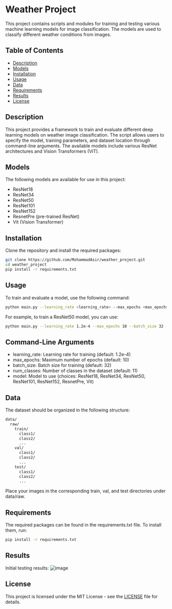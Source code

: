 # Weather Project

This project contains scripts and modules for training and testing various machine learning models for image classification. The models are used to classify different weather conditions from images.

## Table of Contents

- [Description](#description)
- [Models](#models)
- [Installation](#installation)
- [Usage](#usage)
- [Data](#data)
- [Requirements](#requirements)
- [Results](#results)
- [License](#license)

## Description

This project provides a framework to train and evaluate different deep learning models on weather image classification. The script allows users to specify the model, training parameters, and dataset location through command-line arguments. The available models include various ResNet architectures and Vision Transformers (ViT).

## Models

The following models are available for use in this project:
- ResNet18
- ResNet34
- ResNet50
- ResNet101
- ResNet152
- ResnetPre (pre-trained ResNet)
- Vit (Vision Transformer)

## Installation

Clone the repository and install the required packages:

```sh
git clone https://github.com/MohammadAsir/weather_project.git
cd weather_project
pip install -r requirements.txt
```
## Usage

To train and evaluate a model, use the following command:

```sh
python main.py --learning_rate <learning_rate> --max_epochs <max_epochs> --batch_size <batch_size> --num_classes <num_classes> --model <model_name>
```
For example, to train a ResNet50 model, you can use:

```sh
python main.py --learning_rate 1.2e-4 --max_epochs 10 --batch_size 32 --num_classes 11 --model ResNet50
```
## Command-Line Arguments

- learning_rate: Learning rate for training (default: 1.2e-4)
- max_epochs: Maximum number of epochs (default: 10)
- batch_size: Batch size for training (default: 32)
- num_classes: Number of classes in the dataset (default: 11)
- model: Model to use (choices: ResNet18, ResNet34, ResNet50, ResNet101, ResNet152, ResnetPre, Vit)

## Data

The dataset should be organized in the following structure:
```sh
data/
  raw/
    train/
      class1/
      class2/
      ...
    val/
      class1/
      class2/
      ...
    test/
      class1/
      class2/
      ...
```
Place your images in the corresponding train, val, and test directories under data/raw.

## Requirements

The required packages can be found in the requirements.txt file. To install them, run:

```sh
pip install -r requirements.txt
```

## Results
Initial testing results:
![image](https://github.com/user-attachments/assets/40c7c836-f089-4a24-8c4f-14d50ea07336)


## License
This project is licensed under the MIT License - see the [LICENSE](LICENSE) file for details.




